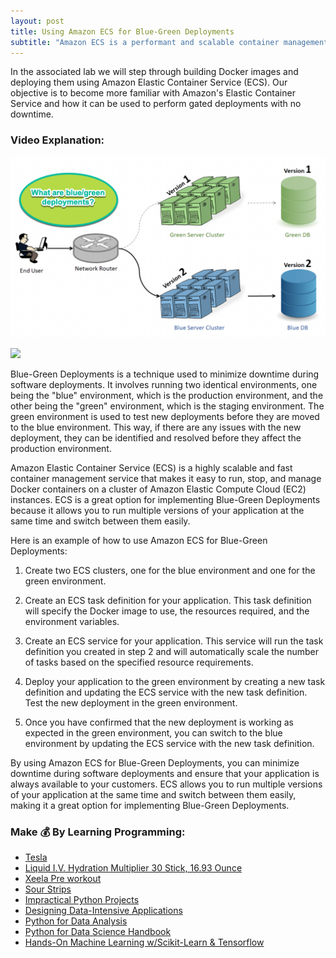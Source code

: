 ```yaml
---
layout: post
title: Using Amazon ECS for Blue-Green Deployments
subtitle: "Amazon ECS is a performant and scalable container management and orchestration service"
---
```


In the associated lab we will step through building Docker images and deploying them using Amazon Elastic Container Service (ECS). Our objective is to become more familiar with Amazon's Elastic Container Service and how it can be used to perform gated deployments with no downtime.
### Video Explanation:

[![IMAGE_ALT](/img/blue_green_video_cover.png)](https://youtu.be/MmqtvwbQbks)

![](../img/blue_green_deployments.gif)

Blue-Green Deployments is a technique used to minimize downtime during software deployments. It involves running two identical environments, one being the "blue" environment, which is the production environment, and the other being the "green" environment, which is the staging environment. The green environment is used to test new deployments before they are moved to the blue environment. This way, if there are any issues with the new deployment, they can be identified and resolved before they affect the production environment.

Amazon Elastic Container Service (ECS) is a highly scalable and fast container management service that makes it easy to run, stop, and manage Docker containers on a cluster of Amazon Elastic Compute Cloud (EC2) instances. ECS is a great option for implementing Blue-Green Deployments because it allows you to run multiple versions of your application at the same time and switch between them easily.


Here is an example of how to use Amazon ECS for Blue-Green Deployments:

1. Create two ECS clusters, one for the blue environment and one for the green environment.

2. Create an ECS task definition for your application. This task definition will specify the Docker image to use, the resources required, and the environment variables.

3. Create an ECS service for your application. This service will run the task definition you created in step 2 and will automatically scale the number of tasks based on the specified resource requirements.

4. Deploy your application to the green environment by creating a new task definition and updating the ECS service with the new task definition. Test the new deployment in the green environment.

5. Once you have confirmed that the new deployment is working as expected in the green environment, you can switch to the blue environment by updating the ECS service with the new task definition.

By using Amazon ECS for Blue-Green Deployments, you can minimize downtime during software deployments and ensure that your application is always available to your customers. ECS allows you to run multiple versions of your application at the same time and switch between them easily, making it a great option for implementing Blue-Green Deployments.

### Make 💰 By Learning Programming:
- [Tesla](https://ts.la/khaled835973)
- [Liquid I.V. Hydration Multiplier 30 Stick, 16.93 Ounce](https://amzn.to/3ZFDjDq)
- [Xeela Pre workout](https://amzn.to/3NXWwMD)
- [Sour Strips](https://amzn.to/3EDWUM7)
- [Impractical Python Projects](https://amzn.to/3JpCpWH)
- [Designing Data-Intensive Applications](https://amzn.to/3Hgh5Sj)
- [Python for Data Analysis](https://amzn.to/3D0C8pl)
- [Python for Data Science Handbook](https://amzn.to/3XnZ1ez)
- [Hands-On Machine Learning w/Scikit-Learn & Tensorflow](https://amzn.to/3QTWoyt)

<br>
